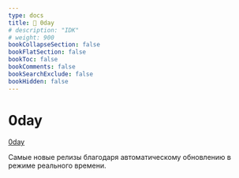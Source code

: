 ```yaml
---
type: docs
title: 🔷 0day
# description: "IDK"
# weight: 900
bookCollapseSection: false
bookFlatSection: false
bookToc: false
bookComments: false
bookSearchExclude: false
bookHidden: false
---
```


# 0day

[0day](https://0day.cx/?nt)

Самые новые релизы благодаря автоматическому обновлению в режиме реального времени.

